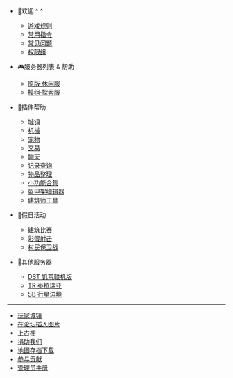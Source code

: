 * 🎉欢迎 ^ ^

  * [游戏规则](welcome/rules.md)
  * [常用指令](welcome/commands-facade.md)
  * [常见问题](welcome/faq.md)
  * [权限组](welcome/groups.md)

* 🎮服务器列表 & 帮助
  * [原版·休闲服](mc-servers/vanilla.md)
  * [模组·探索服](mc-servers/modded.md)

* 📖插件帮助
  
  * [城镇](plugins/towny.md)
  * [机械](plugins/craftbook.md)
  * [宠物](plugins/mypet.md)
  * [交易](plugins/trade.md)
  * [聊天](plugins/chatutil.md)
  * [记录查询](plugins/logblock.md)
  * [物品整理](plugins/chestsort.md)
  * [小功能合集](plugins/nu.md)
  * [盔甲架编辑器](plugins/ast.md)
  * [建筑师工具](plugins/bu.md)

* 🎲假日活动

  * [建筑比赛](games/build.md)
  * [彩蛋射击](games/pb.md)
  * [村民保卫战](games/vd.md)

* 🎈其他服务器
  * [DST 饥荒联机版](other-servers/dst.md)
  * [TR 泰拉瑞亚](other-servers/tr.md)
  * [SB 行星边境](other-servers/sb.md)

----

* [玩家城镇](https://bbs.mimaru.me/t/towns)
* [在论坛插入图片](https://bbs.mimaru.me/d/46)
* [上古梗](stories.md)
* [捐助我们](sponsor.md)
* [地图存档下载](saves.md)
* [参与贡献](contribution.md)
* [管理员手册](staff.md)
